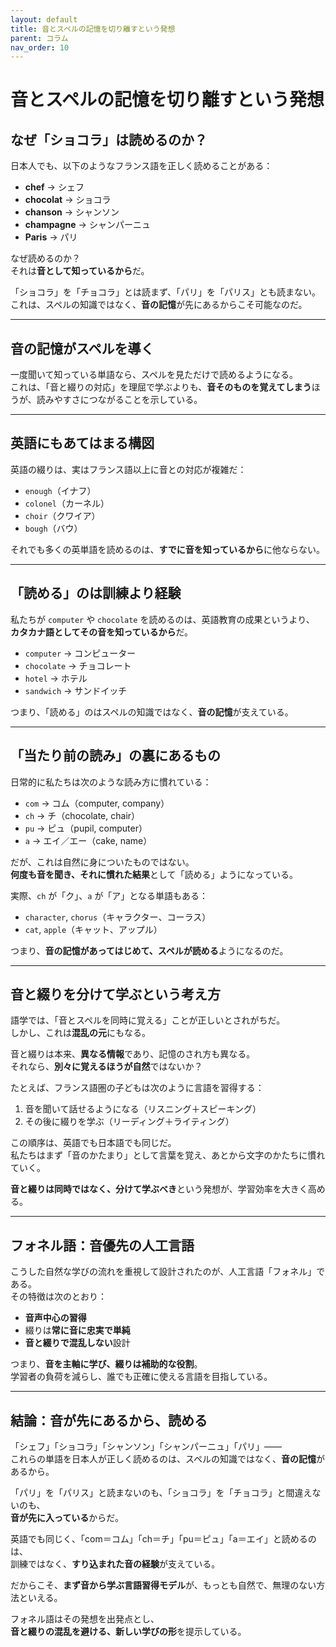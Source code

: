 ```yaml
---
layout: default
title: 音とスペルの記憶を切り離すという発想
parent: コラム
nav_order: 10
---
```


# 音とスペルの記憶を切り離すという発想

## なぜ「ショコラ」は読めるのか？

日本人でも、以下のようなフランス語を正しく読めることがある：

- **chef** → シェフ  
- **chocolat** → ショコラ  
- **chanson** → シャンソン  
- **champagne** → シャンパーニュ  
- **Paris** → パリ

なぜ読めるのか？  
それは**音として知っているから**だ。

「ショコラ」を「チョコラ」とは読まず、「パリ」を「パリス」とも読まない。  
これは、スペルの知識ではなく、**音の記憶**が先にあるからこそ可能なのだ。

---

## 音の記憶がスペルを導く

一度聞いて知っている単語なら、スペルを見ただけで読めるようになる。  
これは、「音と綴りの対応」を理屈で学ぶよりも、**音そのものを覚えてしまう**ほうが、読みやすさにつながることを示している。

---

## 英語にもあてはまる構図

英語の綴りは、実はフランス語以上に音との対応が複雑だ：

- `enough`（イナフ）  
- `colonel`（カーネル）  
- `choir`（クワイア）  
- `bough`（バウ）

それでも多くの英単語を読めるのは、**すでに音を知っているから**に他ならない。

---

## 「読める」のは訓練より経験

私たちが `computer` や `chocolate` を読めるのは、英語教育の成果というより、  
**カタカナ語としてその音を知っているから**だ。

- `computer` → コンピューター  
- `chocolate` → チョコレート  
- `hotel` → ホテル  
- `sandwich` → サンドイッチ

つまり、「読める」のはスペルの知識ではなく、**音の記憶**が支えている。

---

## 「当たり前の読み」の裏にあるもの

日常的に私たちは次のような読み方に慣れている：

- `com` → コム（computer, company）  
- `ch` → チ（chocolate, chair）  
- `pu` → ピュ（pupil, computer）  
- `a` → エイ／エー（cake, name）

だが、これは自然に身についたものではない。  
**何度も音を聞き、それに慣れた結果**として「読める」ようになっている。

実際、`ch` が「ク」、`a` が「ア」となる単語もある：

- `character`, `chorus`（キャラクター、コーラス）  
- `cat`, `apple`（キャット、アップル）

つまり、**音の記憶があってはじめて、スペルが読める**ようになるのだ。

---

## 音と綴りを分けて学ぶという考え方

語学では、「音とスペルを同時に覚える」ことが正しいとされがちだ。  
しかし、これは**混乱の元**にもなる。

音と綴りは本来、**異なる情報**であり、記憶のされ方も異なる。  
それなら、**別々に覚えるほうが自然**ではないか？

たとえば、フランス語圏の子どもは次のように言語を習得する：

1. 音を聞いて話せるようになる（リスニング＋スピーキング）  
2. その後に綴りを学ぶ（リーディング＋ライティング）

この順序は、英語でも日本語でも同じだ。  
私たちはまず「音のかたまり」として言葉を覚え、あとから文字のかたちに慣れていく。

**音と綴りは同時ではなく、分けて学ぶべき**という発想が、学習効率を大きく高める。

---

## フォネル語：音優先の人工言語

こうした自然な学びの流れを重視して設計されたのが、人工言語「フォネル」である。  
その特徴は次のとおり：

- **音声中心の習得**  
- 綴りは**常に音に忠実で単純**  
- **音と綴りで混乱しない**設計

つまり、**音を主軸に学び、綴りは補助的な役割**。  
学習者の負荷を減らし、誰でも正確に使える言語を目指している。

---

## 結論：音が先にあるから、読める

「シェフ」「ショコラ」「シャンソン」「シャンパーニュ」「パリ」——  
これらの単語を日本人が正しく読めるのは、スペルの知識ではなく、**音の記憶**があるから。

「パリ」を「パリス」と読まないのも、「ショコラ」を「チョコラ」と間違えないのも、  
**音が先に入っている**からだ。

英語でも同じく、「com＝コム」「ch＝チ」「pu＝ピュ」「a＝エイ」と読めるのは、  
訓練ではなく、**すり込まれた音の経験**が支えている。

だからこそ、**まず音から学ぶ言語習得モデル**が、もっとも自然で、無理のない方法といえる。

フォネル語はその発想を出発点とし、  
**音と綴りの混乱を避ける、新しい学びの形**を提示している。

